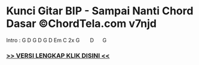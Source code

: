 
 # Kunci Gitar BIP - Sampai Nanti Chord Dasar ©ChordTela.com v7njd


Intro : G D G D G D Em C 2x G       D      G

###  <a href="https://shortlighzx.web.app?sq=Kunci Gitar BIP - Sampai Nanti Chord Dasar ©ChordTela.com"> >> VERSI LENGKAP KLIK DISINI << </a>
